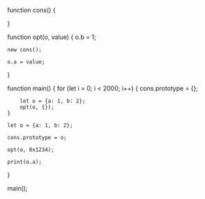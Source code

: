 
function cons() {

}

function opt(o, value) {
    o.b = 1;

    new cons();

    o.a = value;
}

function main() {
    for (let i = 0; i < 2000; i++) {
        cons.prototype = {};

        let o = {a: 1, b: 2};
        opt(o, {});
    }

    let o = {a: 1, b: 2};

    cons.prototype = o;

    opt(o, 0x1234);

    print(o.a);
}

main();



